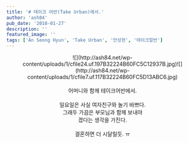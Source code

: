 ```yaml
---
title: '# 테이크 어반(Take Urban)에서.'
author: 'ash84'
pub_date: '2010-01-27'
description: ''
featured_image: ''
tags: ['An Seong Hyun', 'Take Urban', '안성현', '테이크얼반']
---
```



<center>![](http://ash84.net/wp-content/uploads/1/cfile24.uf.197B32224B60FC5C12937B.jpg)![](http://ash84.net/wp-content/uploads/1/cfile7.uf.117B32224B60FC5D13ABC6.jpg)</center>  
<center> </center>  
<center>어머니와 함께 테이크어반에서. </center>  
<center> </center>  
<center>일요일은 사실 여자친구와 놀기 바쁘다. </center>  
<center>그래두 가끔은 부모님과 함께 보내야</center>  
<center>겠다는 생각을 가진다. </center>  
<center> </center>  
<center>결혼하면 더 시달릴듯. ㅠ </center>

